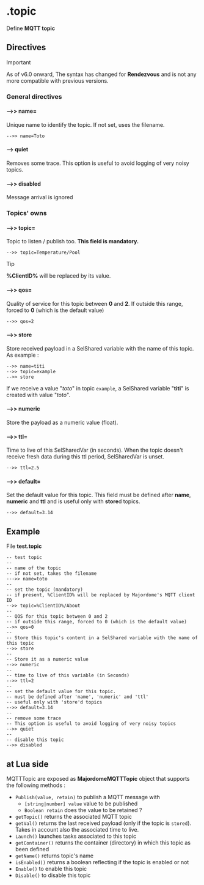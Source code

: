 # .topic
Define **MQTT topic**

## Directives

> [!IMPORTANT]  
> As of v6.0 onward, The syntax has changed for **Rendezvous** and is not any more compatible with previous versions.

### General directives
#### -->> name=
Unique name to identify the topic. If not set, uses the filename.
```
-->> name=Toto
```
#### --> quiet
Removes some trace. This option is useful to avoid logging of very noisy topics.

#### -->> disabled
Message arrival is ignored

### Topics' owns
#### -->> topic=
Topic to listen / publish too. **This field is mandatory.**
```
-->> topic=Temperature/Pool
```
> [!TIP]  
> **%ClientID%** will be replaced by its value.

#### -->> qos=
Quality of service for this topic between **0** and **2**. If outside this range, forced to **0** (which is the default value)
```
-->> qos=2
```

#### -->> store
Store received payload in a SelShared variable with the name of this topic. As example :
```
-->> name=titi
-->> topic=example
-->> store
```
If we receive a value "*toto*" in topic `example`, a SelShared variable "**titi**" is created with value "*toto*".

#### -->> numeric
Store the payload as a numeric value (float).

#### -->> ttl=
Time to live of this SelSharedVar (in seconds). When the topic doesn't receive fresh data during this ttl period, SelSharedVar is unset.
```
-->> ttl=2.5
```

#### -->> default=
Set the default value for this topic. This field must be defined after **name**, **numeric** and **ttl** and is useful only with **store**d topics.
```
-->> default=3.14
```


## Example
File **test.topic**
```
-- test topic
--
-- name of the topic
-- if not set, takes the filename
--->> name=toto
--
-- set the topic (mandatory)
-- if present, %ClientID% will be replaced by Majordome's MQTT client ID
-->> topic=%ClientID%/About
--
-- QOS for this topic between 0 and 2
-- if outside this range, forced to 0 (which is the default value)
-->> qos=0
--
-- Store this topic's content in a SelShared variable with the name of this topic
-->> store
--
-- Store it as a numeric value
-->> numeric
--
-- time to live of this variable (in Seconds)
-->> ttl=2
--
-- set the default value for this topic.
-- must be defined after 'name', 'numeric' and 'ttl'
-- useful only with 'store'd topics
-->> default=3.14
--
-- remove some trace
-- This option is useful to avoid logging of very noisy topics
-->> quiet
--
-- disable this topic
-->> disabled
```

## at Lua side

MQTTTopic are exposed as **MajordomeMQTTTopic** object that supports the following methods :
  - `Publish(value, retain)` to publish a MQTT message with
    - `[string|number] value` value to be published
    - `Boolean retain` does the value to be retained ?
  - `getTopic()` returns the associated MQTT topic
  - `getVal()` returns the last received payload (only if the topic is `stored`). Takes in account also the associated time to live.
  - `Launch()` launches tasks associated to this topic
  - `getContainer()` returns the container (directory) in which this topic as been defined
  - `getName()` returns topic's name
  - `isEnabled()` returns a boolean reflecting if the topic is enabled or not
  - `Enable()` to enable this topic
  - `Disable()` to disable this topic
